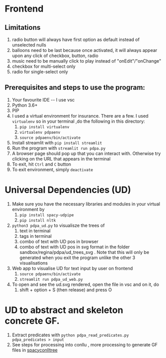 # Frontend
## Limitations
1. radio button will always have first option as default instead of unselected nulls
2. balloons need to be last because once activated, it will always appear upon any click of checkbox, button, radio
3. music need to be manually click to play instead of "onEdit"/"onChange"
4. checkbox for multi-select only
5. radio for single-select only

## Prerequisites and steps to use the program:
1.  Your favourite IDE -- I use vsc
2.  Python  3.6+
3.  PIP
4.  I used a virtual environment for insurance. There are a few. I used `virtualenv` so in your terminal ,do the following in this directory:
    1.  `pip install virtualenv`
    2.  `virtualenv pdpaenv`
    3.  `source pdpaenv/bin/activate`
5.  Install streamlit with `pip install streamlit`
6.  Run the program with `streamlit run pdpa.py`
7.  A browser page should pop up that you can interact with. Otherwise try clicking on the URL that appears in the terminal
8.  To exit, hit `Ctrl` and `C` button
9.  To exit environment, simply `deactivate`

# Universal Dependencies (UD)
1. Make sure you have the necessary libraries and modules in your virtual environment by
   1. `pip install spacy-udpipe`
   2. `pip install nltk`
2. `python3 pdpa_ud.py` to visualisze the trees of
   1. text in terminal
   2. tags in terminal
   3. combo of text with UD pos in browser
   4. combo of text with UD pos in svg format in the folder sandbox/regina/pdpa/ud_trees_svg . Note that this will only be generated when you exit the program unlike the other 3 visualisations
3. Web app to visualise UD for text input by user on frontend
   1. `source pdpaenv/bin/activate`
   2. `streamlit run pdpa_ud_web.py`
4. To open and see the ud.svg rendered, open the file in vsc and on it, do
   1. shift + option + S (then release) and press O

# UD to abstract and skeleton concrete GF.
1. Extract predicates with `python pdpa_read_predicates.py pdpa_predicates > input`
2. See steps for processing into conllu , more processing to generate GF files in [spacyconlltree](https://github.com/1Regina/spacyconlltree)